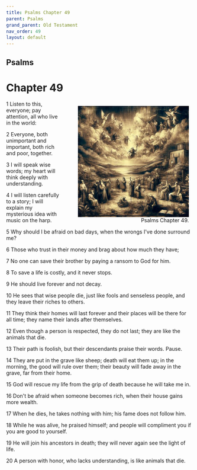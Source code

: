 ```yaml
---
title: Psalms Chapter 49
parent: Psalms
grand_parent: Old Testament
nav_order: 49
layout: default
---
```


## Psalms

# Chapter 49

<figure style="float: right; margin-right: 10px;">
    <img src="/assets/Image/Psalms/500/49.jpg" alt="Psalms Chapter 49" style="width: 300px; height: 300px; float: right;padding-left: 10px;"/>
    <figcaption style="clear: both;text-align: right;">Psalms Chapter 49.</figcaption>
</figure>
1 Listen to this, everyone; pay attention, all who live in the world:

2 Everyone, both unimportant and important, both rich and poor, together.

3 I will speak wise words; my heart will think deeply with understanding.

4 I will listen carefully to a story; I will explain my mysterious idea with music on the harp.

5 Why should I be afraid on bad days, when the wrongs I've done surround me?

6 Those who trust in their money and brag about how much they have;

7 No one can save their brother by paying a ransom to God for him.

8 To save a life is costly, and it never stops.

9 He should live forever and not decay.

10 He sees that wise people die, just like fools and senseless people, and they leave their riches to others.

11 They think their homes will last forever and their places will be there for all time; they name their lands after themselves.

12 Even though a person is respected, they do not last; they are like the animals that die.

13 Their path is foolish, but their descendants praise their words. Pause.

14 They are put in the grave like sheep; death will eat them up; in the morning, the good will rule over them; their beauty will fade away in the grave, far from their home.

15 God will rescue my life from the grip of death because he will take me in.

16 Don't be afraid when someone becomes rich, when their house gains more wealth.

17 When he dies, he takes nothing with him; his fame does not follow him.

18 While he was alive, he praised himself; and people will compliment you if you are good to yourself.

19 He will join his ancestors in death; they will never again see the light of life.

20 A person with honor, who lacks understanding, is like animals that die.



